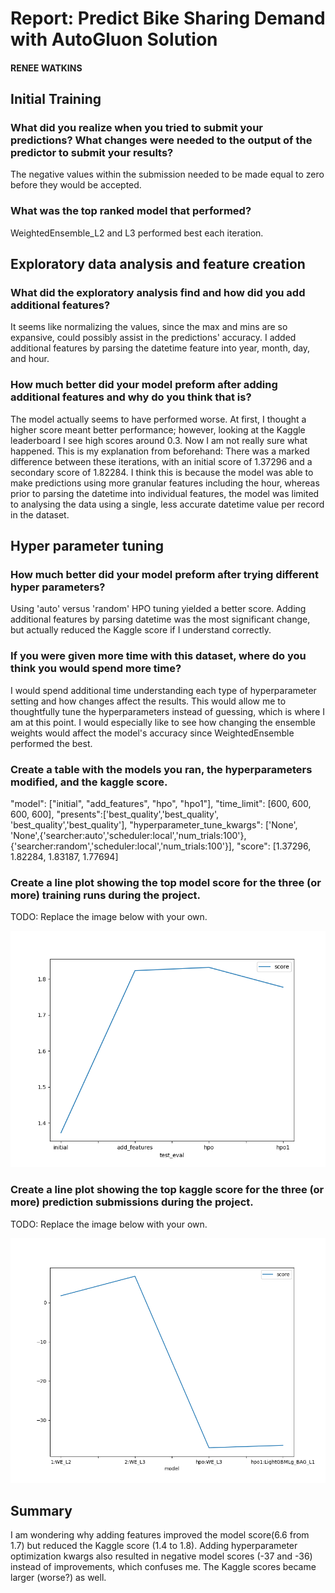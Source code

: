 # Report: Predict Bike Sharing Demand with AutoGluon Solution
#### RENEE WATKINS

## Initial Training
### What did you realize when you tried to submit your predictions? What changes were needed to the output of the predictor to submit your results?
The negative values within the submission needed to be made equal to zero before they would be accepted. 

### What was the top ranked model that performed?
WeightedEnsemble_L2 and L3 performed best each iteration. 

## Exploratory data analysis and feature creation
### What did the exploratory analysis find and how did you add additional features?
It seems like normalizing the values, since the max and mins are so expansive, could possibly assist in the predictions' accuracy. I added additional features by parsing the datetime feature into year, month, day, and hour. 

### How much better did your model preform after adding additional features and why do you think that is?
The model actually seems to have performed worse. At first, I thought a higher score meant better performance; however, looking at the Kaggle leaderboard I see high scores around 0.3. Now I am not really sure what happened.
This is my explanation from beforehand: There was a marked difference between these iterations, with an initial score of 1.37296 and a secondary score of 1.82284. I think this is because the model was able to make predictions using more granular features including the hour, whereas prior to parsing the datetime into individual features, the model was limited to analysing the data using a single, less accurate datetime value per record in the dataset. 

## Hyper parameter tuning
### How much better did your model preform after trying different hyper parameters?
Using 'auto' versus 'random' HPO tuning yielded a better score. Adding additional features by parsing datetime was the most significant change, but actually reduced the Kaggle score if I understand correctly. 

### If you were given more time with this dataset, where do you think you would spend more time?
I would spend additional time understanding each type of hyperparameter setting and how changes affect the results. This would allow me to thoughtfully tune the hyperparameters instead of guessing, which is where I am at this point. I would especially like to see how changing the ensemble weights would affect the model's accuracy since WeightedEnsemble performed the best. 

### Create a table with the models you ran, the hyperparameters modified, and the kaggle score.
   "model": ["initial", "add_features", "hpo", "hpo1"],
    "time_limit": [600, 600, 600, 600],
    "presents":['best_quality','best_quality', 'best_quality','best_quality'],
    "hyperparameter_tune_kwargs": ['None', 'None',{'searcher:auto','scheduler:local','num_trials:100'},{'searcher:random','scheduler:local','num_trials:100'}],
    "score": [1.37296, 1.82284, 1.83187, 1.77694]

### Create a line plot showing the top model score for the three (or more) training runs during the project.

TODO: Replace the image below with your own.

![Model Test Score Graph](https://github.com/remiri/MachineLearningStuff/blob/main/model_test_score.png)


### Create a line plot showing the top kaggle score for the three (or more) prediction submissions during the project.

TODO: Replace the image below with your own.

![Model Train Score](https://github.com/remiri/MachineLearningStuff/blob/main/model_train_score.png)

## Summary
I am wondering why adding features improved the model score(6.6 from 1.7) but reduced the Kaggle score (1.4 to 1.8). Adding hyperparameter optimization kwargs also resulted in negative model scores (-37 and -36) instead of improvements, which confuses me. The Kaggle scores became larger (worse?) as well. 

